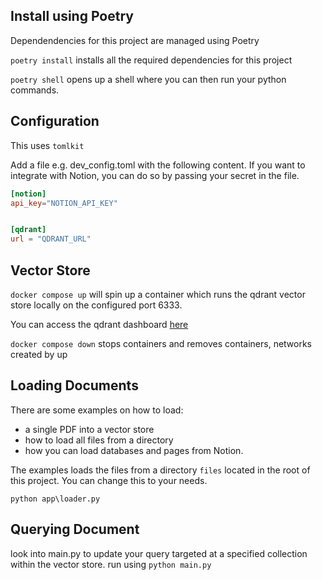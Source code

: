 ## Install using Poetry
Dependendencies for this project are managed using Poetry

`poetry install` installs all the required dependencies for this project

`poetry shell` opens up a shell where you can then run your python commands. 

## Configuration
This uses `tomlkit`

Add a file e.g. dev_config.toml with the following content. If you want to integrate with Notion, you can do so by passing your secret in the file.
```toml
[notion]
api_key="NOTION_API_KEY"


[qdrant]
url = "QDRANT_URL"

```

## Vector Store
`docker compose up` will spin up a container which runs the qdrant vector store locally on the configured port 6333.

You can access the qdrant dashboard [here](http://localhost:6333/dashboard)

`docker compose down` stops containers and removes containers, networks created by up

## Loading Documents
There are some examples on how to load:
* a single PDF into a vector store
* how to load all files from a directory
* how you can load databases and pages from Notion.

The examples loads the files from a directory `files` located in the root of this project. You can change this to your needs.

`python app\loader.py`

## Querying Document
look into main.py to update your query targeted at a specified collection within the vector store.
run using `python main.py`